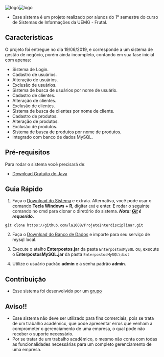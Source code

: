 ![logo](https://i.imgur.com/wCh25g4.png)![logo](https://i.imgur.com/qBQtEir.png)

* Esse sistema é um projeto realizado por alunos do 1º semestre do curso de Sistemas de Informações da UEMG - Frutal.

## Características

O projeto foi entregue no dia 19/06/2019, e corresponde a um sistema de gestão de negócio, porém ainda incompleto,
contando em sua fase inicial com apenas:
* Sistema de Login.
* Cadastro de usuários.
* Alteração de usuários.
* Exclusão de usuários.
* Sistema de busca de usuários por nome de usuário.
* Cadastro de clientes.
* Alteração de clientes.
* Exclusão de clientes.
* Sistema de busca de clientes por nome de cliente.
* Cadastro de produtos.
* Alteração de produtos.
* Exclusão de produtos.
* Sistema de busca de produtos por nome de produtos.
* Integrado com banco de dados MySQL.

## Pré-requisitos

Para rodar o sistema você precisará de:
* [Download Gratuito do Java](https://www.java.com/pt_BR/download/)

## Guia Rápido

1. Faça o [Download do Sistema](https://github.com/la1608/ProjetoInterdisciplinar/raw/master/Compilado/EnterpostosMySQL.rar) e extraia. Alternativa, você pode usar o comando **Tecla Windows + R**, digitar ``cmd`` e enter. E rodar o seguinte comando
no cmd para clonar o diretório do sistema.
***Nota: [Git](https://git-scm.com/) é requerido.***
```
git clone https://github.com/la1608/ProjetoInterdisciplinar.git
```

2. Faça o [Download do Banco de Dados](https://raw.githubusercontent.com/la1608/ProjetoInterdisciplinar/master/Database/empresa.sql) e importe para seu serviço de mysql local.

3. Execute o atalho **Enterpostos.jar** da pasta ``EnterpostosMySQL`` ou, execute o **EnterpostosMySQL.jar** da pasta ``EnterpostosMySQL\dist``

4. Utilize o usuário padrão **admin** e a senha padrão **admin**.

## Contribuição

* Esse sistema foi desenvolvido por um [grupo](https://github.com/la1608/ProjetoInterdisciplinar/graphs/contributors)

## Aviso!!

* Esse sistema não deve ser utilizado para fins comerciais, pois se trata de um trabalho acadêmico, que pode apresentar erros que venham a comprometer o gerenciamento de uma empresa, o qual pode não receber o suporte necessário.
* Por se tratar de um trabalho acadêmico, o mesmo não conta com todas as funcionalidades necessárias para um completo gerenciamento de uma empresa.
